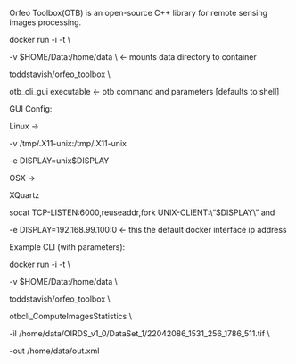 Orfeo Toolbox(OTB) is an open-source C++ library for remote sensing images processing.


docker run -i -t \

-v $HOME/Data:/home/data \ <- mounts data directory to container

toddstavish/orfeo_toolbox \

otb_cli_gui executable <- otb command and parameters [defaults to shell]

GUI Config:

Linux ->

-v /tmp/.X11-unix:/tmp/.X11-unix

-e DISPLAY=unix$DISPLAY

OSX ->

XQuartz

socat TCP-LISTEN:6000,reuseaddr,fork UNIX-CLIENT:\“$DISPLAY\” and

-e DISPLAY=192.168.99.100:0 <- this the default docker interface ip address

Example CLI (with parameters):

docker run -i -t \

-v $HOME/Data:/home/data \

toddstavish/orfeo_toolbox \

otbcli_ComputeImagesStatistics \

-il /home/data/OIRDS_v1_0/DataSet_1/22042086_1531_256_1786_511.tif \

-out /home/data/out.xml
